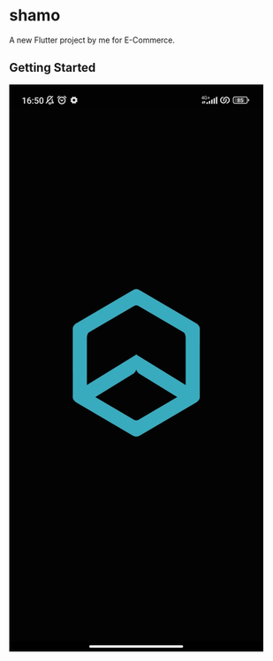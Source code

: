# shamo

A new Flutter project by me for E-Commerce.

## Getting Started
<img alt="login" title="Login" src="assets/1.jpg" />